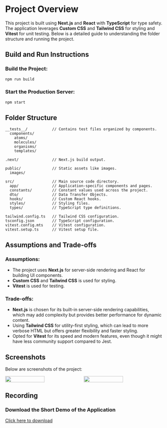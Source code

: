 
# Project Overview

This project is built using **Next.js** and **React** with **TypeScript** for type safety. The application leverages 
**Custom CSS** and **Tailwind CSS** for styling and **Vitest** for unit testing. Below is a detailed guide to understanding the folder 
structure and running the project.

## Build and Run Instructions

### Build the Project:
```bash
npm run build
```

### Start the Production Server:
```bash
npm start
```

## Folder Structure

```plaintext
__tests__/           // Contains test files organized by components.
  components/
    atoms/
    molecules/
    organisms/
    templates/

.next/               // Next.js build output.

public/              // Static assets like images.
  images/

src/                 // Main source code directory.
  app/               // Application-specific components and pages.
  constants/         // Constant values used across the project.
  dto/               // Data Transfer Objects.
  hooks/             // Custom React hooks.
  styles/            // Styling files.
  types/             // TypeScript type definitions.

tailwind.config.ts   // Tailwind CSS configuration.
tsconfig.json        // TypeScript configuration.
vitest.config.mts    // Vitest configuration.
vitest.setup.ts      // Vitest setup file.
```

## Assumptions and Trade-offs

### Assumptions:
- The project uses **Next.js** for server-side rendering and React for building UI components.
- **Custom CSS** and **Tailwind CSS** is used for styling.
- **Vitest** is used for testing.

### Trade-offs:
- **Next.js** is chosen for its built-in server-side rendering capabilities, which may add complexity but 
  provides better performance for dynamic content.
- Using **Tailwind CSS** for utility-first styling, which can lead to more verbose HTML but offers greater 
  flexibility and faster styling.
- Opted for **Vitest** for its speed and modern features, even though it might have less community support compared to Jest.

## Screenshots

Below are screenshots of the project:

<div style="display: flex; align-items: center; justify-content: flex-start">
  <image style="width: 50%; height: auto" src="./screenshots/localhost_3000_(iPhone 12 Pro)_1.png" />
  <image style="width: 50%; height: auto" src="./screenshots/localhost_3000_(iPhone 12 Pro)_2.png" />
</div>

## Recording

### Download the Short Demo of the Application
<a href="./screenshots/demo.mp4" download>Click here to download</a>